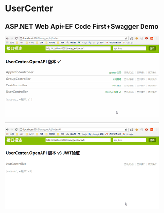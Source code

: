 # UserCenter
## ASP.NET Web Api+EF Code First+Swagger Demo
![ASP.NET Core Boilerplate Banner](https://github.com/StephenZW/UserCenter/blob/master/UserCenter.OpenAPI/Content/Imgs/1.gif)

***
![ASP.NET Core Boilerplate Banner](https://github.com/StephenZW/UserCenter/blob/master/UserCenter.OpenAPI/Content/Imgs/2.gif)

